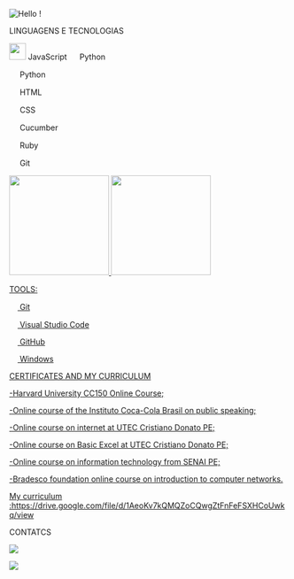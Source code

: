 
![Hello !](https://user-images.githubusercontent.com/111453944/195442341-067228c4-12e8-4095-bc7a-fdd74d1239a3.gif)

LINGUAGENS E TECNOLOGIAS

<img src="https://cdn.jsdelivr.net/gh/devicons/devicon/icons/javascript/javascript-original.svg" width="30" height="30" />  JavaScript <img src="https://cdn.jsdelivr.net/gh/devicons/devicon/icons/python/python-original.svg" width="15" height="15" />  Python

<img src="https://cdn.jsdelivr.net/gh/devicons/devicon/icons/python/python-original.svg" width="15" height="15" />  Python

<img src="https://cdn.jsdelivr.net/gh/devicons/devicon/icons/html5/html5-original.svg" width="15" height="15" />  HTML

<img src="https://cdn.jsdelivr.net/gh/devicons/devicon/icons/css3/css3-original.svg" width="15" height="15" />  CSS

<img src="https://cdn.jsdelivr.net/gh/devicons/devicon/icons/css3/css3-original.svg" width="15" height="15" />  Cucumber

<img src="https://cdn.jsdelivr.net/gh/devicons/devicon/icons/css3/css3-original.svg" width="15" height="15" />  Ruby

<img src="https://cdn.jsdelivr.net/gh/devicons/devicon/icons/css3/css3-original.svg" width="15" height="15" />  Git



<div>
<a href="https://github.com/ArthurRaphael">
<img height="180em" src="https://github-readme-stats.vercel.app/api/top-langs/?username=ArthurRaphael&layout=compact&langs_count=7&theme=dracula"/>
<img height="180em" src="https://github-readme-stats.vercel.app/api?username=ArthurRaphael&show_icons=true&theme=dracula&include_all_commits=true&count_private=true"/>
<div>
 
TOOLS:

<img src="https://cdn.jsdelivr.net/gh/devicons/devicon/icons/git/git-original.svg" width="15" height="15"/>  Git

<img src="https://cdn.jsdelivr.net/gh/devicons/devicon/icons/vscode/vscode-original.svg" width="15" height="15"/>  Visual Studio Code

 <img src="https://cdn.jsdelivr.net/gh/devicons/devicon/icons/github/github-original.svg" width="15" height="10" />  GitHub

 <img src="https://cdn.jsdelivr.net/gh/devicons/devicon/icons/windows8/windows8-original.svg" width="15" height="10" />  Windows

 CERTIFICATES AND MY CURRICULUM
 
 -Harvard University CC150 Online Course;
 
 -Online course of the Instituto Coca-Cola Brasil on public speaking;
 
 -Online course on internet at UTEC Cristiano Donato PE;
 
 -Online course on Basic Excel at UTEC Cristiano Donato PE;
 
 -Online course on information technology from SENAI PE;
 
 -Bradesco foundation online course on introduction to computer networks.
 
 My curriculum :https://drive.google.com/file/d/1AeoKv7kQMQZoCQwgZtFnFeFSXHCoUwkq/view
 
 CONTATCS

<a href="https://instagram.com/raffa_alvesbr" target="_blank"><img src="https://img.shields.io/badge/-Instagram-%23E4405F?style=for-the-badge&logo=instagram&logoColor=white" target="_blank"></a>

<a href = "arthurraphael559@gmail.com"><img src="https://img.shields.io/badge/Gmail-D14836?style=for-the-badge&logo=gmail&logoColor=white" target="_blank"></a>
 
 
 










